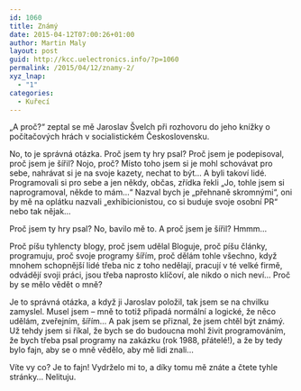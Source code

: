 ```yaml
---
id: 1060
title: Známý
date: 2015-04-12T07:00:26+01:00
author: Martin Maly
layout: post
guid: http://kcc.uelectronics.info/?p=1060
permalink: /2015/04/12/znamy-2/
xyz_lnap:
  - "1"
categories:
  - Kuřecí
---
```

&#8222;A proč?&#8220; zeptal se mě Jaroslav Švelch při rozhovoru do jeho knížky o počítačových hrách v socialistickém Československu.

No, to je správná otázka. Proč jsem ty hry psal? Proč jsem je podepisoval, proč jsem je šířil? Nojo, proč? Místo toho jsem si je mohl schovávat pro sebe, nahrávat si je na svoje kazety, nechat to být&#8230; A byli takoví lidé. Programovali si pro sebe a jen někdy, občas, zřídka řekli &#8222;Jo, tohle jsem si naprogramoval, někde to mám&#8230;&#8220; Nazval bych je &#8222;přehnaně skromnými&#8220;, oni by mě na oplátku nazvali &#8222;exhibicionistou, co si buduje svoje osobní PR&#8220; nebo tak nějak&#8230;

Proč jsem ty hry psal? No, bavilo mě to. A proč jsem je šířil? Hmmm&#8230;

Proč píšu tyhlencty blogy, proč jsem udělal Bloguje, proč píšu články, programuju, proč svoje programy šířím, proč dělám tohle všechno, když mnohem schopnější lidé třeba nic z toho nedělají, pracují v té velké firmě, odvádějí svoji práci, jsou třeba naprosto klíčoví, ale nikdo o nich neví&#8230; Proč by se mělo vědět o mně?

Je to správná otázka, a když ji Jaroslav položil, tak jsem se na chvilku zamyslel. Musel jsem &#8211; mně to totiž připadá normální a logické, že něco udělám, zveřejním, šířím&#8230; A pak jsem se přiznal, že jsem chtěl být známý. Už tehdy jsem si říkal, že bych se do budoucna mohl živit programováním, že bych třeba psal programy na zakázku (rok 1988, přátelé!), a že by tedy bylo fajn, aby se o mně vědělo, aby mě lidi znali&#8230;

Víte vy co? Je to fajn! Vydrželo mi to, a díky tomu mě znáte a čtete tyhle stránky&#8230; Nelituju.